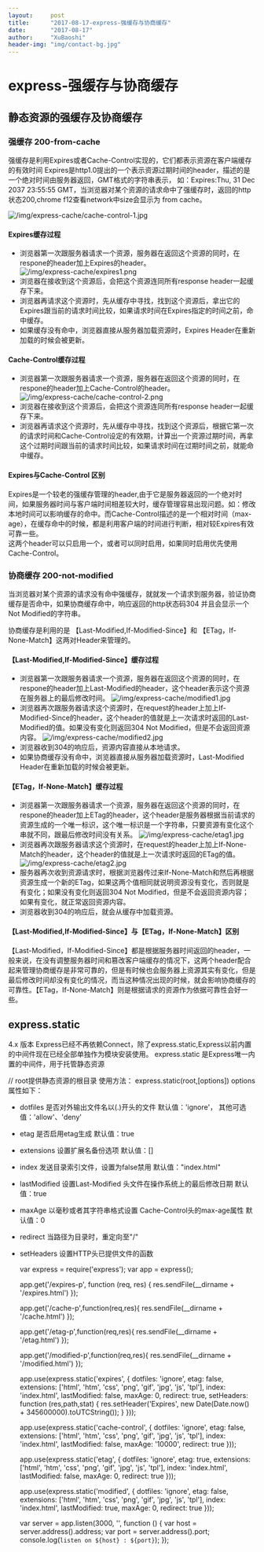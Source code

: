 ```yaml
---
layout:     post
title:      "2017-08-17-express-强缓存与协商缓存"
date:       "2017-08-17"
author:     "XuBaoshi"
header-img: "img/contact-bg.jpg"
---
```

# express-强缓存与协商缓存 #

## 静态资源的强缓存及协商缓存 ##
### 强缓存 200-from-cache ###
强缓存是利用Expires或者Cache-Control实现的，它们都表示资源在客户端缓存的有效时间
Expires是http1.0提出的一个表示资源过期时间的header，描述的是一个绝对时间由服务器返回，GMT格式的字符串表示，
如：Expires:Thu, 31 Dec 2037 23:55:55 GMT，当浏览器对某个资源的请求命中了强缓存时，返回的http状态200,chrome f12查看network中size会显示为 from cache。

![/img/express-cache/cache-control-1.jpg](/img/express-cache/cache-control-1.jpg)<br/>

#### Expires缓存过程 ####
 - 浏览器第一次跟服务器请求一个资源，服务器在返回这个资源的同时，在respone的header加上Expires的header。
![/img/express-cache/expires1.png](/img/express-cache/expires1.png)<br/>
 - 浏览器在接收到这个资源后，会把这个资源连同所有response header一起缓存下来。
 - 浏览器再请求这个资源时，先从缓存中寻找，找到这个资源后，拿出它的Expires跟当前的请求时间比较，如果请求时间在Expires指定的时间之前，命中缓存。
 - 如果缓存没有命中，浏览器直接从服务器加载资源时，Expires Header在重新加载的时候会被更新。
#### Cache-Control缓存过程 ####
- 浏览器第一次跟服务器请求一个资源，服务器在返回这个资源的同时，在respone的header加上Cache-Control的header。
![/img/express-cache/cache-control-2.png](/img/express-cache/cache-control-2.png)<br/>
- 浏览器在接收到这个资源后，会把这个资源连同所有response header一起缓存下来。
- 浏览器再请求这个资源时，先从缓存中寻找，找到这个资源后，根据它第一次的请求时间和Cache-Control设定的有效期，计算出一个资源过期时间，再拿这个过期时间跟当前的请求时间比较，如果请求时间在过期时间之前，就能命中缓存。

#### Expires与Cache-Control 区别 ####
Expires是一个较老的强缓存管理的header,由于它是服务器返回的一个绝对时间，如果服务器时间与客户端时间相差较大时，缓存管理容易出现问题。如：修改本地时间可以影响缓存的命中。而Cache-Control描述的是一个相对时间（max-age），在缓存命中的时候，都是利用客户端的时间进行判断，相对较Expires有效可靠一些。<br/>
这两个header可以只启用一个，或者可以同时启用，如果同时启用优先使用Cache-Control。

### 协商缓存 200-not-modified ###
当浏览器对某个资源的请求没有命中强缓存，就就发一个请求到服务器，验证协商缓存是否命中，如果协商缓存命中，响应返回的http状态码304
并且会显示一个Not Modified的字符串。

协商缓存是利用的是 【Last-Modified,If-Modified-Since】和 【ETag，If-None-Match】这两对Header来管理的。

#### 【Last-Modified,If-Modified-Since】缓存过程 ####
- 浏览器第一次跟服务器请求一个资源，服务器在返回这个资源的同时，在respone的header加上Last-Modified的header，这个header表示这个资源在服务器上的最后修改时间。
![/img/express-cache/modified1.jpg](/img/express-cache/modified1.jpg)<br/>
- 浏览器再次跟服务器请求这个资源时，在request的header上加上If-Modified-Since的header，这个header的值就是上一次请求时返回的Last-Modified的值。如果没有变化则返回304 Not Modified，但是不会返回资源内容。
![/img/express-cache/modified2.jpg](/img/express-cache/modified2.jpg)<br/>
- 浏览器收到304的响应后，资源内容直接从本地请求。
- 如果协商缓存没有命中，浏览器直接从服务器加载资源时，Last-Modified Header在重新加载的时候会被更新。
#### 【ETag，If-None-Match】缓存过程 ####
- 浏览器第一次跟服务器请求一个资源，服务器在返回这个资源的同时，在respone的header加上ETag的header，这个header是服务器根据当前请求的资源生成的一个唯一标识，这个唯一标识是一个字符串，只要资源有变化这个串就不同，跟最后修改时间没有关系。
![/img/express-cache/etag1.jpg](/img/express-cache/etag1.jpg)<br/>
- 浏览器再次跟服务器请求这个资源时，在request的header上加上If-None-Match的header，这个header的值就是上一次请求时返回的ETag的值。
![/img/express-cache/etag2.jpg](/img/express-cache/etag2.jpg)<br/>
- 服务器再次收到资源请求时，根据浏览器传过来If-None-Match和然后再根据资源生成一个新的ETag，如果这两个值相同就说明资源没有变化，否则就是有变化；如果没有变化则返回304 Not Modified，但是不会返回资源内容；如果有变化，就正常返回资源内容。
- 浏览器收到304的响应后，就会从缓存中加载资源。
#### 【Last-Modified,If-Modified-Since】与【ETag，If-None-Match】区别 ####
【Last-Modified，If-Modified-Since】都是根据服务器时间返回的header，一般来说，在没有调整服务器时间和篡改客户端缓存的情况下，这两个header配合起来管理协商缓存是非常可靠的，但是有时候也会服务器上资源其实有变化，但是最后修改时间却没有变化的情况，而当这种情况出现的时候，就会影响协商缓存的可靠性。【ETag，If-None-Match】则是根据请求的资源作为依据可靠性会好一些。

## express.static ##
4.x 版本 Express已经不再依赖Connect，除了express.static,Express以前内置的中间件现在已经全部单独作为模块安装使用。
    express.static 是Express唯一内置的中间件，用于托管静态资源
    
// root提供静态资源的根目录
使用方法： express.static(root,[options])
options属性如下：
- dotfiles      是否对外输出文件名以(.)开头的文件 默认值：'ignore'， 其他可选值：'allow'、'deny'
- etag          是否启用etag生成 默认值：true
- extensions    设置扩展名备份选项 默认值：[]
- index         发送目录索引文件，设置为false禁用  默认值："index.html"
- lastModified  设置Last-Modified 头文件在操作系统上的最后修改日期   默认值：true
- maxAge        以毫秒或者其字符串格式设置 Cache-Control头的max-age属性  默认值：0
- redirect      当路径为目录时，重定向至"/"
- setHeaders    设置HTTP头已提供文件的函数 


    var express = require('express');
    var app = express();

    app.get('/expires-p', function (req, res) {
        res.sendFile(__dirname + '/expires.html')
    });


    app.get('/cache-p',function(req,res){
        res.sendFile(__dirname + '/cache.html')
    });

    app.get('/etag-p',function(req,res){
        res.sendFile(__dirname + '/etag.html')
    });

    app.get('/modified-p',function(req,res){
        res.sendFile(__dirname + '/modified.html')
    });

    app.use(express.static('expires', {
        dotfiles: 'ignore',
        etag: false,
        extensions: ['html', 'htm', 'css', 'png', 'gif', 'jpg', 'js', 'tpl'],
        index: 'index.html',
        lastModified: false,
        maxAge: 0,
        redirect: true,
        setHeaders: function (res,path,stat) {
            res.setHeader('Expires', new Date(Date.now() + 345600000).toUTCString());
        }
    }));

    app.use(express.static('cache-control', {
        dotfiles: 'ignore',
        etag: false,
        extensions: ['html', 'htm', 'css', 'png', 'gif', 'jpg', 'js', 'tpl'],
        index: 'index.html',
        lastModified: false,
        maxAge: '10000',
        redirect: true
    }));

    app.use(express.static('etag', {
        dotfiles: 'ignore',
        etag: true,
        extensions: ['html', 'htm', 'css', 'png', 'gif', 'jpg', 'js', 'tpl'],
        index: 'index.html',
        lastModified: false,
        maxAge: 0,
        redirect: true
    }));

    app.use(express.static('modified', {
        dotfiles: 'ignore',
        etag: false,
        extensions: ['html', 'htm', 'css', 'png', 'gif', 'jpg', 'js', 'tpl'],
        index: 'index.html',
        lastModified: true,
        maxAge: 0,
        redirect: true
    }));

    var server = app.listen(3000, '', function () {
        var host = server.address().address;
        var port = server.address().port;
        console.log(`listen on ${host} : ${port}`);
    });